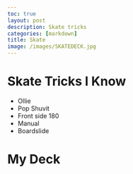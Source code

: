 ```yaml
---
toc: true
layout: post
description: Skate tricks
categories: [markdown]
title: Skate
image: /images/SKATEDECK.jpg
---
```

# Skate Tricks I Know

- Ollie
- Pop Shuvit
- Front side 180
- Manual
- Boardslide

# My Deck
